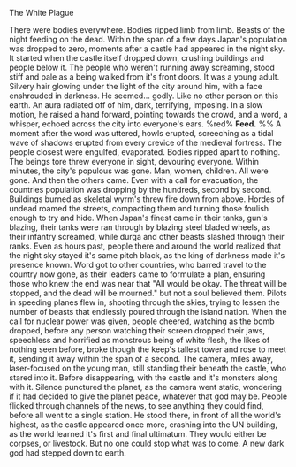 The White Plague

There were bodies everywhere. Bodies ripped limb from limb. Beasts of the night feeding on the dead. Within the span of a few days Japan's population was dropped to zero, moments after a castle had appeared in the night sky.
It started when the castle itself dropped down, crushing buildings and people below it. The people who weren't running away screaming, stood stiff and pale as a being walked from it's front doors. It was a young adult. Silvery hair glowing under the light of the city around him, with a face enshrouded in darkness. He seemed... godly. Like no other person on this earth. An aura radiated off of him, dark, terrifying, imposing. In a slow motion, he raised a hand forward, pointing towards the crowd, and a word, a whisper, echoed across the city into everyone's ears.
%red% **Feed.** %%
A moment after the word was uttered, howls erupted, screeching as a tidal wave of shadows erupted from every crevice of the medieval fortress. The people closest were engulfed, evaporated. Bodies ripped apart to nothing. The beings tore threw everyone in sight, devouring everyone. Within minutes, the city's populous was gone. Man, women, children. All were gone. And then the others came. 
Even with a call for evacuation, the countries population was dropping by the hundreds, second by second. Buildings burned as skeletal wyrm's threw fire down from above. Hordes of undead roamed the streets, compacting them and turning those foulish enough to try and hide. When Japan's finest came in their tanks, gun's blazing, their tanks were ran through by blazing steel bladed wheels, as their infantry screamed, while durga and other beasts slashed through their ranks.
Even as hours past, people there and around the world realized that the night sky stayed it's same pitch black, as the king of darkness made it's presence known. Word got to other countries, who barred travel to the country now gone, as their leaders came to formulate a plan, ensuring those who knew the end was near that
"All would be okay. The threat will be stopped, and the dead will be mourned."
but not a soul believed them. Pilots in speeding planes flew in, shooting through the skies, trying to lessen the number of beasts that endlessly poured through the island nation. When the call for nuclear power was given, people cheered, watching as the bomb dropped, before any person watching their screen dropped their jaws, speechless and horrified as monstrous being of white flesh, the likes of nothing seen before, broke though the keep's tallest tower and rose to meet it, sending it away within the span of a second. 
The camera, miles away, laser-focused on the young man, still standing their beneath the castle, who stared into it. Before disappearing, with the castle and it's monsters along with it. Silence punctured the planet, as the camera went static, wondering if it had decided to give the planet peace, whatever that god may be. People flicked through channels of the news, to see anything they could find, before all went to a single station.
He stood there, in front of all the world's highest, as the castle appeared once more, crashing into the UN building, as the world learned it's first and final ultimatum.
They would either be corpses, or livestock. But no one could stop what was to come.
A new dark god had stepped down to earth.